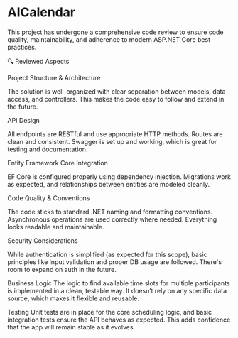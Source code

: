 # AICalendar
This project has undergone a comprehensive code review to ensure code quality, maintainability, and adherence to modern ASP.NET Core best practices.

🔍 Reviewed Aspects

Project Structure & Architecture

The solution is well-organized with clear separation between models, data access, and controllers. This makes the code easy to follow and extend in the future.

API Design

All endpoints are RESTful and use appropriate HTTP methods. Routes are clean and consistent. Swagger is set up and working, which is great for testing and documentation.

Entity Framework Core Integration

EF Core is configured properly using dependency injection. Migrations work as expected, and relationships between entities are modeled cleanly.

Code Quality & Conventions

The code sticks to standard .NET naming and formatting conventions. Asynchronous operations are used correctly where needed. Everything looks readable and maintainable.

Security Considerations

While authentication is simplified (as expected for this scope), basic principles like input validation and proper DB usage are followed. There's room to expand on auth in the future.

Business Logic
The logic to find available time slots for multiple participants is implemented in a clean, testable way. It doesn’t rely on any specific data source, which makes it flexible and reusable.

Testing
Unit tests are in place for the core scheduling logic, and basic integration tests ensure the API behaves as expected. This adds confidence that the app will remain stable as it evolves.

